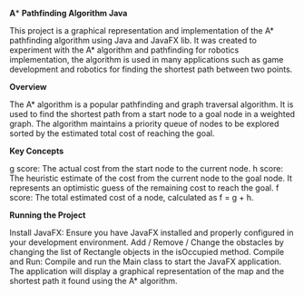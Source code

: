 ****A***** **Pathfinding Algorithm Java**

This project is a graphical representation and implementation of the A* pathfinding algorithm using Java and JavaFX lib. It was created to experiment with the A* algorithm and pathfinding for robotics implementation, the algorithm is used in many applications such as game development and robotics for finding the shortest path between two points.

**Overview**

The A* algorithm is a popular pathfinding and graph traversal algorithm. It is used to find the shortest path from a start node to a goal node in a weighted graph. The algorithm maintains a priority queue of nodes to be explored sorted by the estimated total cost of reaching the goal.

**Key Concepts**

g score: The actual cost from the start node to the current node.
h score: The heuristic estimate of the cost from the current node to the goal node. It represents an optimistic guess of the remaining cost to reach the goal.
f score: The total estimated cost of a node, calculated as f = g + h.

**Running the Project**

Install JavaFX: Ensure you have JavaFX installed and properly configured in your development environment.
Add / Remove / Change the obstacles by changing the list of Rectangle objects in the isOccupied method.
Compile and Run: Compile and run the Main class to start the JavaFX application. The application will display a graphical representation of the map and the shortest path it found using the A* algorithm.
